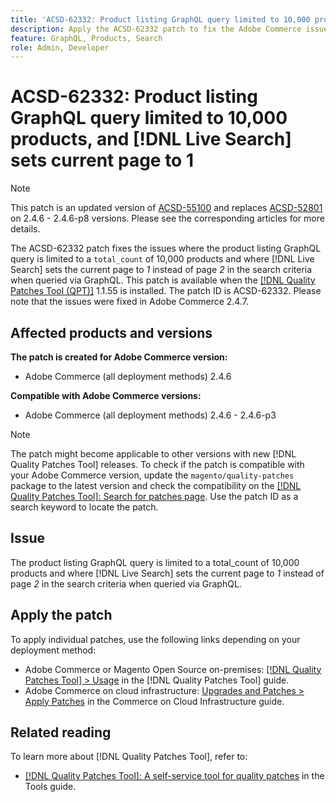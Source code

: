 ```yaml
---
title: 'ACSD-62332: Product listing GraphQL query limited to 10,000 products and [!DNL Live Search] sets current page to 1'
description: Apply the ACSD-62332 patch to fix the Adobe Commerce issues where the product listing GraphQL query is limited to a total_count of 10,000 products and where [!DNL Live Search] sets the current page to *1* instead of page *2* in the search criteria when queried via GraphQL.
feature: GraphQL, Products, Search
role: Admin, Developer
---
```

# ACSD-62332: Product listing GraphQL query limited to 10,000 products, and [!DNL Live Search] sets current page to 1 

>[!NOTE]
>
>This patch is an updated version of [ACSD-55100](/help/tools/quality-patches-tool/patches-available-in-qpt/v1-1-46/acsd-55100-graphql-does-not-return-products-beyond-10k-in-the-search-results.md) and replaces [ACSD-52801](/help/tools/quality-patches-tool/patches-available-in-qpt/v1-1-40/acsd-52801-graphql-product-filter-query-not-showing-partial-match-results.md) on 2.4.6 - 2.4.6-p8 versions. Please see the corresponding articles for more details. 

The ACSD-62332 patch fixes the issues where the product listing GraphQL query is limited to a `total_count` of 10,000 products and where [!DNL Live Search] sets the current page to *1* instead of page *2* in the search criteria when queried via GraphQL. This patch is available when the [[!DNL Quality Patches Tool (QPT)]](/help/tools/quality-patches-tool/quality-patches-tool-to-self-serve-quality-patches.md) 1.1.55 is installed. The patch ID is ACSD-62332. Please note that the issues were fixed in Adobe Commerce 2.4.7. 

## Affected products and versions

**The patch is created for Adobe Commerce version:**

* Adobe Commerce (all deployment methods) 2.4.6

**Compatible with Adobe Commerce versions:**

* Adobe Commerce (all deployment methods) 2.4.6 - 2.4.6-p3


>[!NOTE]
>
>The patch might become applicable to other versions with new [!DNL Quality Patches Tool] releases. To check if the patch is compatible with your Adobe Commerce version, update the `magento/quality-patches` package to the latest version and check the compatibility on the [[!DNL Quality Patches Tool]: Search for patches page](https://experienceleague.adobe.com/tools/commerce-quality-patches/index.html). Use the patch ID as a search keyword to locate the patch.

## Issue

The product listing GraphQL query is limited to a total_count of 10,000 products and where [!DNL Live Search] sets the current page to *1* instead of page *2* in the search criteria when queried via GraphQL.

## Apply the patch

To apply individual patches, use the following links depending on your deployment method:

* Adobe Commerce or Magento Open Source on-premises: [[!DNL Quality Patches Tool] > Usage](/help/tools/quality-patches-tool/usage.md) in the [!DNL Quality Patches Tool] guide.
* Adobe Commerce on cloud infrastructure: [Upgrades and Patches > Apply Patches](https://experienceleague.adobe.com/docs/commerce-cloud-service/user-guide/develop/upgrade/apply-patches.html) in the Commerce on Cloud Infrastructure guide.


## Related reading

To learn more about [!DNL Quality Patches Tool], refer to:

* [[!DNL Quality Patches Tool]: A self-service tool for quality patches](/help/tools/quality-patches-tool/quality-patches-tool-to-self-serve-quality-patches.md) in the Tools guide.
